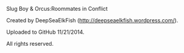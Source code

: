 Slug Boy & Orcus:Roommates in Conflict

Created by DeepSeaElkFish (http://deepseaelkfish.wordpress.com/).

Uploaded to GitHub 11/21/2014.

All rights reserved.